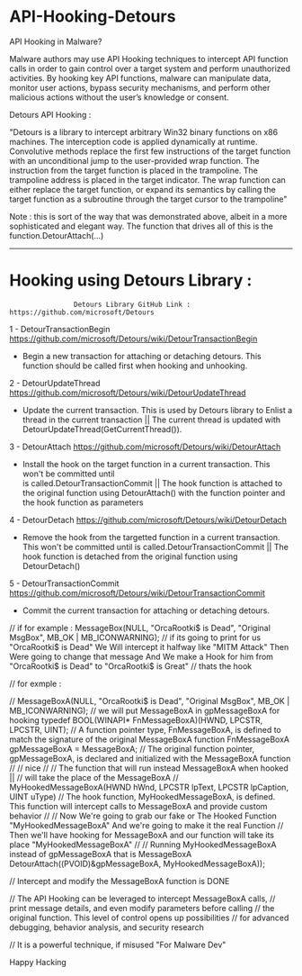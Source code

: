# API-Hooking-Detours


API Hooking in Malware? 

Malware authors may use API Hooking techniques to intercept API function 
calls in order to gain control over a target system and perform unauthorized 
activities. By hooking key API functions, malware can manipulate data, monitor 
user actions, bypass security mechanisms, and perform other malicious actions 
without the user’s knowledge or consent.


Detours API Hooking : 

"Detours is a library to intercept arbitrary Win32 binary functions on x86 machines. 
The interception code is applied dynamically at runtime. Convolutive methods replace 
the first few instructions of the target function with an unconditional jump to the 
user-provided wrap function. The instruction from the target function is placed in 
the trampoline. The trampoline address is placed in the target indicator. The wrap 
function can either replace the target function, or expand its semantics by calling 
the target function as a subroutine through the target cursor to the trampoline"

Note : 
      this is sort of the way that was demonstrated above, albeit in a more 
	    sophisticated and elegant way. The function that drives all of this is 
	    the function.DetourAttach(…)
___________________________________________________________________________________


# Hooking using Detours Library :

                    Detours Library GitHub Link : https://github.com/microsoft/Detours
1 - DetourTransactionBegin        https://github.com/microsoft/Detours/wiki/DetourTransactionBegin  
  - Begin a new transaction for attaching or detaching detours. This function should be called first 
    when hooking and unhooking.

2 - DetourUpdateThread            https://github.com/microsoft/Detours/wiki/DetourUpdateThread
  - Update the current transaction. This is used by Detours library to Enlist a thread in the current 
    transaction || The current thread is updated with DetourUpdateThread(GetCurrentThread()).

3 - DetourAttach                  https://github.com/microsoft/Detours/wiki/DetourAttach
  - Install the hook on the target function in a current transaction. This won't be committed until  
     is called.DetourTransactionCommit || The hook function is attached to the original function 
     using DetourAttach() with the function pointer and the hook function as parameters

4 - DetourDetach                  https://github.com/microsoft/Detours/wiki/DetourDetach
  - Remove the hook from the targetted function in a current transaction. This won't be committed 
     until  is called.DetourTransactionCommit || The hook function is detached from the original 
     function using DetourDetach()

5 - DetourTransactionCommit       https://github.com/microsoft/Detours/wiki/DetourTransactionCommit
  - Commit the current transaction for attaching or detaching detours.




// if for example :     MessageBox(NULL, "OrcaRootki$ is Dead", "Original MsgBox", MB_OK | MB_ICONWARNING);
// if its going to print for us "OrcaRootki$ is Dead" We Will intercept it halfway like "MITM Attack"
   Then Were going to change that message And We make a Hook for him from "OrcaRootki$ is Dead" to 
   "OrcaRootki$ is Great"  // thats the hook 




// for exmple : 

// MessageBoxA(NULL, "OrcaRootki$ is Dead", "Original MsgBox", MB_OK | MB_ICONWARNING);
// we will put MessageBoxA in gpMessageBoxA for hooking 
   typedef BOOL(WINAPI* FnMessageBoxA)(HWND, LPCSTR, LPCSTR, UINT);                     // A function pointer type, FnMessageBoxA, is defined to match the signature of the original MessageBoxA function
   FnMessageBoxA gpMessageBoxA = MessageBoxA;                                           // The original function pointer, gpMessageBoxA, is declared and initialized with the MessageBoxA function
//
// nice 
//
// The function that will run instead MessageBoxA when hooked || // will take the place of the MessageBoxA
// MyHookedMessageBoxA(HWND hWnd, LPCSTR lpText, LPCSTR lpCaption, UINT uType)          // The hook function, MyHookedMessageBoxA, is defined. This function will intercept calls to MessageBoxA and provide custom behavior
//
// Now We're going to grab our fake or The Hooked Function "MyHookedMessageBoxA" And we're going to make it the real Function 
// Then we'll have hooking for MessageBoxA and our function will take its place "MyHookedMessageBoxA"
//
// Running MyHookedMessageBoxA instead of gpMessageBoxA that is MessageBoxA
	 DetourAttach((PVOID)&gpMessageBoxA, MyHookedMessageBoxA));
	
	
	
	
//  Intercept and modify the MessageBoxA function is DONE

//  The API Hooking can be leveraged to intercept MessageBoxA calls, 
//  print message details, and even modify parameters before calling 
//	the original function. This level of control opens up possibilities 
//	for advanced debugging, behavior analysis, and security research
	
//	It is a powerful technique, if misused "For Malware Dev"
	
	
	



Happy Hacking




